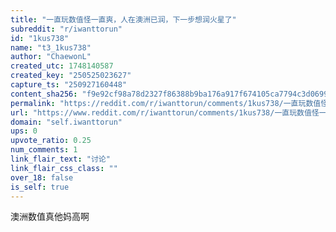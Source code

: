 ```yaml
---
title: "一直玩数值怪一直爽，人在澳洲已润，下一步想润火星了"
subreddit: "r/iwanttorun"
id: "1kus738"
name: "t3_1kus738"
author: "ChaewonL"
created_utc: 1748140587
created_key: "250525023627"
capture_ts: "250927160448"
content_sha256: "f9e92cf98a78d2327f86388b9ba176a917f674105ca7794c3d06993e4672d6e4"
permalink: "https://reddit.com/r/iwanttorun/comments/1kus738/一直玩数值怪一直爽人在澳洲已润下一步想润火星了/"
url: "https://www.reddit.com/r/iwanttorun/comments/1kus738/一直玩数值怪一直爽人在澳洲已润下一步想润火星了/"
domain: "self.iwanttorun"
ups: 0
upvote_ratio: 0.25
num_comments: 1
link_flair_text: "讨论"
link_flair_css_class: ""
over_18: false
is_self: true
---
```


澳洲数值真他妈高啊
